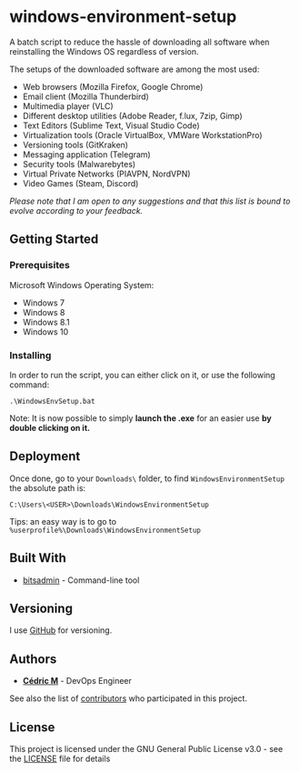 # windows-environment-setup
A batch script to reduce the hassle of downloading all software when reinstalling the Windows OS regardless of version.

The setups of the downloaded software are among the most used: 
* Web browsers (Mozilla Firefox, Google Chrome)
* Email client (Mozilla Thunderbird)
* Multimedia player (VLC)
* Different desktop utilities (Adobe Reader, f.lux, 7zip, Gimp)
* Text Editors (Sublime Text, Visual Studio Code)
* Virtualization tools (Oracle VirtualBox, VMWare WorkstationPro)
* Versioning tools (GitKraken)
* Messaging application (Telegram)
* Security tools (Malwarebytes)
* Virtual Private Networks (PIAVPN, NordVPN)
* Video Games (Steam, Discord)

*Please note that I am open to any suggestions and that this list is bound to evolve according to your feedback.*


## Getting Started


### Prerequisites

Microsoft Windows Operating System:

* Windows 7 
* Windows 8 
* Windows 8.1
* Windows 10

### Installing


In order to run the script, you can either click on it, or use the following command:


```
.\WindowsEnvSetup.bat
```
Note: It is now possible to simply **launch the .exe** for an easier use **by double clicking on it.**

## Deployment

Once done, go to your `Downloads\` folder, to find `WindowsEnvironmentSetup` the absolute path is:
```
C:\Users\<USER>\Downloads\WindowsEnvironmentSetup
```
Tips: an easy way is to go to `%userprofile%\Downloads\WindowsEnvironmentSetup`


## Built With

* [bitsadmin](https://docs.microsoft.com/en-us/windows/win32/bits/bitsadmin-tool) - Command-line tool


## Versioning

I use [GitHub](https://github.com/Cedric-M/windows-environment-setup) for versioning.

## Authors

* **[Cédric M](https://github.com/Cedric-M)** - DevOps Engineer

See also the list of [contributors](https://github.com/Cedric-M/windows-environment-setup/graphs/contributors) who participated in this project.

## License

This project is licensed under the GNU General Public License v3.0 - see the [LICENSE](https://github.com/Cedric-M/windows-environment-setup/blob/master/LICENSE) file for details


